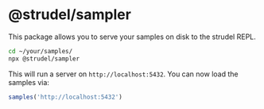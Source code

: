 # @strudel/sampler

This package allows you to serve your samples on disk to the strudel REPL. 

```sh
cd ~/your/samples/ 
npx @strudel/sampler
```

This will run a server on `http://localhost:5432`. 
You can now load the samples via:

```js
samples('http://localhost:5432')
```
